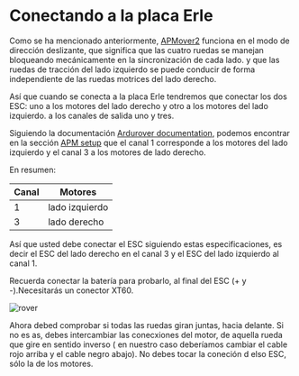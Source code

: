# Conectando a la placa Erle

Como se ha mencionado anteriormente,  [APMover2](https://github.com/BeaglePilot/ardupilot/tree/master/APMrover2) funciona en el modo de dirección deslizante, que significa que las cuatro ruedas se manejan bloqueando mecánicamente en la sincronización de cada lado. y que las ruedas de tracción del lado izquierdo se puede conducir de forma independiente de las ruedas motrices del lado derecho.

Así que cuando se conecta a la placa Erle tendremos que conectar los dos ESC: uno a los motores del lado derecho y otro a los motores del lado izquierdo. a los canales de salida uno y tres.

Siguiendo la documentación [Ardurover documentation](http://rover.ardupilot.com/wiki/table-of-contents/), podemos encontrar en la sección [APM setup](http://rover.ardupilot.com/wiki/setup/) que el canal 1 corresponde a los motores del lado izquierdo y el canal 3 a los motores de lado derecho.

En resumen:

|**Canal**|**Motores**|
|-----|-----|
|1|lado izquierdo|
|3|lado derecho|

Así que usted debe conectar el ESC siguiendo estas especificaciones, es decir el ESC del lado derecho en el canal 3 y el ESC del lado izquierdo al canal 1.

Recuerda conectar la batería para probarlo, al final del ESC (+ y -).Necesitarás un conector XT60.

![rover](..img/assembly_img/rover.jpg)

Ahora debed comprobar si todas las ruedas giran juntas, hacia delante. Si no es as, debes intercambiar las conecxiones del motor, de aquella rueda que gire en sentido inverso ( en nuestro caso  deberíamos cambiar el cable rojo arriba y el cable negro abajo). No debes tocar la coneción d elso ESC, sólo la de los motores.
